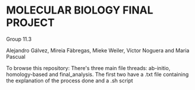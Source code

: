 # MOLECULAR BIOLOGY FINAL PROJECT
Group 11.3

Alejandro Gálvez, Mireia Fàbregas, Mieke Weiler, Víctor Noguera and Maria Pascual

To browse this repository: 
There's three main file threads: ab-initio, homology-based and final_analysis. The first two have a .txt file containing the explanation of the process done and a .sh script
